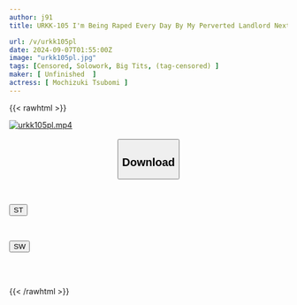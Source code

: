 ```yaml
---
author: j91
title: URKK-105 I'm Being Raped Every Day By My Perverted Landlord Next Door, Who Uses My Nipples To Make Me Cum - Tsubomi Mochizuki

url: /v/urkk105pl
date: 2024-09-07T01:55:00Z
image: "urkk105pl.jpg"
tags: [Censored, Solowork, Big Tits, (tag-censored)	]
maker: [ Unfinished  ]
actress: [ Mochizuki Tsubomi ]
---
```



{{< rawhtml >}}

<div class="video" data-videoid="BqvaZgjJW1fyBw1">
    <a href="javascript:;">
        <img src="/v/urkk105pl/urkk105pl.jpg" width="WIDTH" height="HEIGHT" alt="urkk105pl.mp4" loading="lazy">
    </a>
</div>

<script type="text/javascript" src="https://j91.asia/asset/on-demand-st.js"></script>

<br>
  <link rel="stylesheet" href="https://j91.asia/asset/bs5.css">
  
  <center>
  <button class="btn btn-primary" type="button" data-bs-toggle="collapse" data-bs-target=".multi-collapse" aria-expanded="false" aria-controls="multiCollapseExample1 multiCollapseExample2"><h2>Download</h2></button></center>
</p>
<div class="row">
  <div class="col">
    <div class="collapse multi-collapse" id="multiCollapseExample1">
      <div class="card card-body">
	      	      <br>
<div class="buttons">  
<p><a href="/v/urkk105pl/st.html" target="_blank"><button class="btn-hover color-3"><i class="fa fa-download"></i> ST</button></a></p></div>
    </div>
  </div>
</div>
  <div class="col">
    <div class="collapse multi-collapse" id="multiCollapseExample2">
      <div class="card card-body">
	      <br>
<div class="buttons">
<p><a href="/v/urkk105pl/sw.html" target="_blank"><button class="btn-hover color-2"><i class="fa fa-download"></i> SW</button></a></p></div>
<br><br>
      </div>
    </div>
  </div>
</div>

{{< /rawhtml >}}